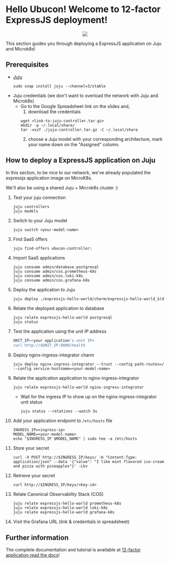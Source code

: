 # Hello Ubucon! Welcome to 12-factor ExpressJS deployment!

<p align="center">
    <img src="https://res.cloudinary.com/canonical/image/fetch/f_auto,q_auto,fl_sanitize,w_450,h_366/https://assets.ubuntu.com/v1/8e1d3bf5-juju-hero-juju.is.svg">
</p>

This section guides you through deploying a ExpressJS application on Juju and Microk8s!

## Prerequisites

- [Juju](https://juju.is/)
  ```
  sudo snap install juju --channel=3/stable
  ```
- Juju credentials (we don't want to overload the network with Juju and Microk8s)
  - Go to the Google Spreadsheet link on the slides and,
    1. download the credentials
    ```
    wget <link-to-juju-controller.tar.gz>
    mkdir -p ~/.local/share/
    tar -xvzf ./juju-controller.tar.gz -C ~/.local/share
    ```
    2. choose a Juju model with your corresponding architecture, mark your name down on the "Assigned" column.

## How to deploy a ExpressJS application on Juju

In this section, to be nice to our network, we've already populated the expressjs application image
on MicroK8s.

We'll also be using a shared Juju + Microk8s cluster :)

1. Test your juju connection
   ```
   juju controllers
   juju models
   ```
2. Switch to your Juju model
   ```
   juju switch <your-model-name>
   ```
3. Find SaaS offers
   ```
   juju find-offers ubucon-controller:
   ```
4. Import SaaS applications
   ```
   juju consume admin/database.postgresql
   juju consume admin/cos.prometheus-k8s
   juju consume admin/cos.loki-k8s
   juju consume admin/cos.grafana-k8s
5. Deploy the application to Juju
    ```bash
    juju deploy ./expressjs-hello-world/charm/expressjs-hello-world_$(dpkg --print-architecture).charm --resource app-image=localhost:32000/expressjs-hello-world:0.1
    ```
6. Relate the deployed application to database
   ```
   juju relate expressjs-hello-world postgresql
   juju status
   ```
7. Test the application using the unit IP address
    ```bash
    UNIT_IP=<your application's unit IP>
    curl http://$UNIT_IP:8000/health
    ```
8. Deploy nginx-ingress-integrator charm
   ```
   juju deploy nginx-ingress-integrator --trust --config path-routes=/ --config service-hostname=<your-model-name>
   ```
9. Relate the application application to nginx-ingress-integrator
   ```
   juju relate expressjs-hello-world nginx-ingress-integrator
   ```
   - Wait for the ingress IP to show up on the nginx-ingress-integrator unit status
     ```    
     juju status --relations --watch 5s
     ```
10. Add your application endpoint to `/etc/hosts` file
    ```
    INGRESS_IP=<ingress-ip>
    MODEL_NAME=<your-model-name>
    echo "$INGRESS_IP $MODEL_NAME" | sudo tee -a /etc/hosts
    ```
11. Store your secret
    ```
    curl -X POST http://$INGRESS_IP/keys/ -H "Content-Type: application/json" --data '{"value": "I like mint flavored ice-cream and pizza with pineapples"}' -Lkv
    ```
12. Retrieve your secret
    ```
    curl http://$INGRESS_IP/keys/<key-id>
    ```
13. Relate Canonical Observability Stack (COS)
    ```
    juju relate expressjs-hello-world prometheus-k8s
    juju relate expressjs-hello-world loki-k8s
    juju relate expressjs-hello-world grafana-k8s
    ```
14. Visit the Grafana URL (link & credentials in spreadsheet)

## Further information

The complete documentation and tutorial is available at [12-factor application read the docs](https://canonical-12-factor-app-support.readthedocs-hosted.com/latest/tutorial/)!
